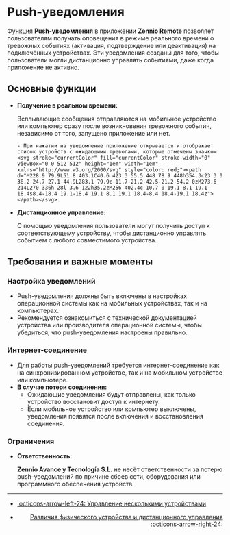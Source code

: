 # Push-уведомления

Функция **Push-уведомления** в приложении **Zennio Remote** позволяет пользователям получать оповещения в режиме реального времени о тревожных событиях (активация, подтверждение или деактивация) на подключённых устройствах. Эти уведомления созданы для того, чтобы пользователи могли дистанционно управлять событиями, даже когда приложение не активно.

## Основные функции

* **Получение в реальном времени:**

    Всплывающие сообщения отправляются на мобильное устройство или компьютер сразу после возникновения тревожного события, независимо от того, запущено приложение или нет.
      
      - При нажатии на уведомление приложение открывается и отображает список устройств с ожидающими тревогами, которые отмечены значком <svg stroke="currentColor" fill="currentColor" stroke-width="0" viewBox="0 0 512 512" height="1em" width="1em" xmlns="http://www.w3.org/2000/svg" style="color: red;"><path d="M228.9 79.9L51.8 403.1C40.6 423.3 55.5 448 78.9 448h354.3c23.3 0 38.2-24.7 27.1-44.9L283.1 79.9c-11.7-21.2-42.5-21.2-54.2 0zM273.6 214L270 336h-28l-3.6-122h35.2zM256 402.4c-10.7 0-19.1-8.1-19.1-18.4s8.4-18.4 19.1-18.4 19.1 8.1 19.1 18.4-8.4 18.4-19.1 18.4z"></path></svg>.

* **Дистанционное управление:**
  
    С помощью уведомления пользователи могут получить доступ к соответствующему устройству, чтобы дистанционно управлять событием с любого совместимого устройства.

## Требования и важные моменты

### Настройка уведомлений

- Push-уведомления должны быть включены в настройках операционной системы как на мобильных устройствах, так и на компьютерах.
- Рекомендуется ознакомиться с технической документацией устройства или производителя операционной системы, чтобы убедиться, что push-уведомления настроены правильно.

### Интернет-соединение

- Для работы push-уведомлений требуется интернет-соединение как на синхронизированном устройстве, так и на мобильном устройстве или компьютере.
- **В случае потери соединения:**
    - Ожидающие уведомления будут отправлены, как только устройство восстановит доступ к интернету.
    - Если мобильное устройство или компьютер выключены, уведомления появятся после включения и восстановления соединения.

### Ограничения

- **Ответственность:**
    
    **Zennio Avance y Tecnología S.L.** не несёт ответственности за потерю push-уведомлений по причине сбоев сети, оборудования или программного обеспечения устройств.

------

<div class="grid cards" markdown>

- <div class="card" style="text-align: left;">

    [:octicons-arrow-left-24: Управление несколькими устройствами](/devices/multiple_devices_management)

- <div class="card" style="text-align: right;">
  
    [Различия физического устройства и дистанционного управления :octicons-arrow-right-24:](/devices/device_vs_remote_control)

</div></div></div>